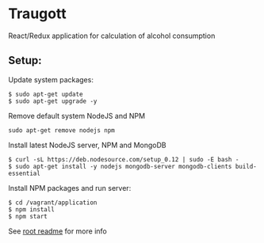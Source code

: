 Traugott
==========================================================

React/Redux application for calculation of alcohol consumption


Setup:
----------------------------------------------------------

Update system packages:

```
$ sudo apt-get update
$ sudo apt-get upgrade -y
```

Remove default system NodeJS and NPM

```
sudo apt-get remove nodejs npm
```

Install latest NodeJS server, NPM and MongoDB

```
$ curl -sL https://deb.nodesource.com/setup_0.12 | sudo -E bash -
$ sudo apt-get install -y nodejs mongodb-server mongodb-clients build-essential
```

Install NPM packages and run server:

```
$ cd /vagrant/application
$ npm install
$ npm start
```


See [root readme](https://github.com/manti-by/traugott) for more info
